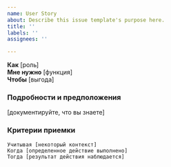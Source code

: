 ```yaml
---
name: User Story
about: Describe this issue template's purpose here.
title: ''
labels: ''
assignees: ''

---
```


**Как** [роль]  
**Мне нужно** [функция]  
**Чтобы** [выгода]

### Подробности и предположения
[документируйте, что вы знаете]


### Критерии приемки  
```gherkin
Учитывая [некоторый контекст]
Когда [определенное действие выполнено]
Тогда [результат действия наблюдается]
```

